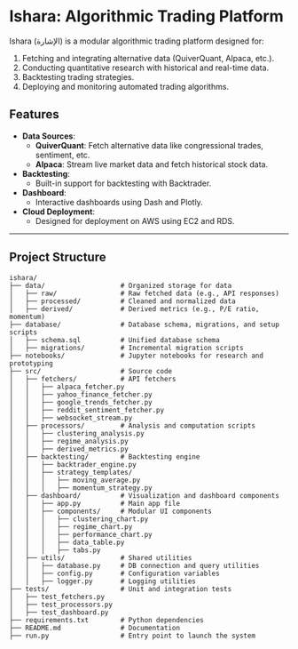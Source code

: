 # Ishara: Algorithmic Trading Platform

Ishara (الإشارة) is a modular algorithmic trading platform designed for:
1. Fetching and integrating alternative data (QuiverQuant, Alpaca, etc.).
2. Conducting quantitative research with historical and real-time data.
3. Backtesting trading strategies.
4. Deploying and monitoring automated trading algorithms.

## **Features**
- **Data Sources**:
  - **QuiverQuant**: Fetch alternative data like congressional trades, sentiment, etc.
  - **Alpaca**: Stream live market data and fetch historical stock data.
- **Backtesting**:
  - Built-in support for backtesting with Backtrader.
- **Dashboard**:
  - Interactive dashboards using Dash and Plotly.
- **Cloud Deployment**:
  - Designed for deployment on AWS using EC2 and RDS.

---

## **Project Structure**
```plaintext
ishara/
├── data/                   # Organized storage for data
│   ├── raw/                # Raw fetched data (e.g., API responses)
│   ├── processed/          # Cleaned and normalized data
│   ├── derived/            # Derived metrics (e.g., P/E ratio, momentum)
├── database/               # Database schema, migrations, and setup scripts
│   ├── schema.sql          # Unified database schema
│   ├── migrations/         # Incremental migration scripts
├── notebooks/              # Jupyter notebooks for research and prototyping
├── src/                    # Source code
│   ├── fetchers/           # API fetchers
│   │   ├── alpaca_fetcher.py
│   │   ├── yahoo_finance_fetcher.py
│   │   ├── google_trends_fetcher.py
│   │   ├── reddit_sentiment_fetcher.py
│   │   ├── websocket_stream.py
│   ├── processors/         # Analysis and computation scripts
│   │   ├── clustering_analysis.py
│   │   ├── regime_analysis.py
│   │   ├── derived_metrics.py
│   ├── backtesting/        # Backtesting engine
│   │   ├── backtrader_engine.py
│   │   ├── strategy_templates/
│   │   │   ├── moving_average.py
│   │   │   ├── momentum_strategy.py
│   ├── dashboard/          # Visualization and dashboard components
│   │   ├── app.py          # Main app file
│   │   ├── components/     # Modular UI components
│   │   │   ├── clustering_chart.py
│   │   │   ├── regime_chart.py
│   │   │   ├── performance_chart.py
│   │   │   ├── data_table.py
│   │   │   ├── tabs.py
│   ├── utils/              # Shared utilities
│   │   ├── database.py     # DB connection and query utilities
│   │   ├── config.py       # Configuration variables
│   │   ├── logger.py       # Logging utilities
├── tests/                  # Unit and integration tests
│   ├── test_fetchers.py
│   ├── test_processors.py
│   ├── test_dashboard.py
├── requirements.txt        # Python dependencies
├── README.md               # Documentation
├── run.py                  # Entry point to launch the system
```
